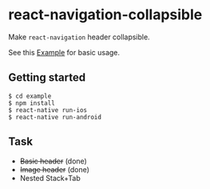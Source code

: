 # react-navigation-collapsible

Make `react-navigation` header collapsible.

See this [Example](https://github.com/benevbright/react-navigation-collapsible/tree/master/example) for basic usage.


## Getting started

```
$ cd example
$ npm install
$ react-native run-ios
$ react-native run-android
```

## Task

- ~~Basic header~~ (done)
- ~~Image header~~ (done)
- Nested Stack+Tab
